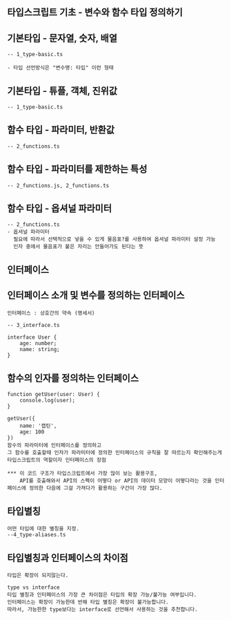 ## 타입스크립트 기초 - 변수와 함수 타입 정의하기

## 기본타입 - 문자열, 숫자, 배열

    -- 1_type-basic.ts

    - 타입 선언방식은 "변수명: 타입" 이런 형태

## 기본타입 - 튜플, 객체, 진위값

    -- 1_type-basic.ts

## 함수 타입 - 파라미터, 반환값

    -- 2_functions.ts

## 함수 타입 - 파라미터를 제한하는 특성

    -- 2_functions.js, 2_functions.ts

## 함수 타입 - 옵셔널 파라미터

    -- 2_functions.ts
    - 옵셔널 파라미터
      필요에 따라서 선택적으로 넣을 수 있게 물음표?를 사용하여 옵셔널 파라미터 설정 가능
      인자 중에서 물음표가 붙은 자리는 안들어가도 된다는 뜻

## 인터페이스
## 인터페이스 소개 및 변수를 정의하는 인터페이스
    인터페이스 : 상호간의 약속 (명세서)

    -- 3_interface.ts

    interface User {
        age: number;
        name: string;
    }

## 함수의 인자를 정의하는 인터페이스
    function getUser(user: User) {
        console.log(user);
    }
    
    getUser({
        name: '캡틴',
        age: 100
    })
    함수의 파라미터에 인터페이스를 정의하고 
    그 함수를 호출할때 인자가 파라미터에 정의한 인터페이스의 규칙을 잘 따르는지 확인해주는게 타입스크립트의 역할이자 인터페이스의 장점

    *** 이 코드 구조가 타입스크립트에서 가장 많이 보는 활용구조, 
        API를 호출해와서 API의 스펙이 어떻다 or API의 데이터 모양이 어떻다라는 것을 인터페이스에 정의한 다음에 그걸 가져다가 활용하는 구간이 가장 많다.

## 타입별칭
    어떤 타입에 대한 별칭을 지정.
    --4_type-aliases.ts

## 타입별칭과 인터페이스의 차이점
    타입은 확장이 되지않는다.

    type vs interface
    타입 별칭과 인터페이스의 가장 큰 차이점은 타입의 확장 가능/불가능 여부입니다.
    인터페이스는 확장이 가능한데 반해 타입 별칭은 확장이 불가능합니다.
    따라서, 가능한한 type보다는 interface로 선언해서 사용하는 것을 추천합니다.